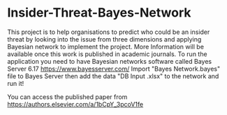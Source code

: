 # Insider-Threat-Bayes-Network
This project is to help organisations to predict who could be an insider threat by looking into the issue from three dimensions and applying Bayesian network to implement the project.  More Information will be available once this work is published in academic journals.
To run the application you need to have Bayesian networks software called Bayes Server 6.17 https://www.bayesserver.com/
Import "Bayes Network.bayes" file to Bayes Server then add the data "DB Input .xlsx" to the network and run it!

You can access the published paper from https://authors.elsevier.com/a/1bCpY_3pcoV1fe
